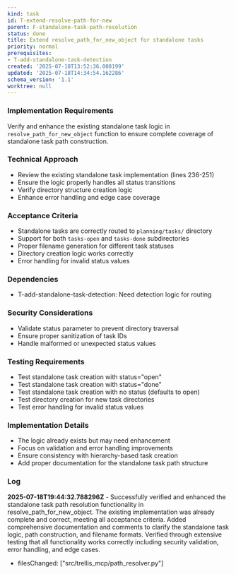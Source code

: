 ```yaml
---
kind: task
id: T-extend-resolve-path-for-new
parent: F-standalone-task-path-resolution
status: done
title: Extend resolve_path_for_new_object for standalone tasks
priority: normal
prerequisites:
- T-add-standalone-task-detection
created: '2025-07-18T13:52:36.008199'
updated: '2025-07-18T14:34:54.162286'
schema_version: '1.1'
worktree: null
---
```

### Implementation Requirements
Verify and enhance the existing standalone task logic in `resolve_path_for_new_object` function to ensure complete coverage of standalone task path construction.

### Technical Approach
- Review the existing standalone task implementation (lines 236-251)
- Ensure the logic properly handles all status transitions
- Verify directory structure creation logic
- Enhance error handling and edge case coverage

### Acceptance Criteria
- Standalone tasks are correctly routed to `planning/tasks/` directory
- Support for both `tasks-open` and `tasks-done` subdirectories
- Proper filename generation for different task statuses
- Directory creation logic works correctly
- Error handling for invalid status values

### Dependencies
- T-add-standalone-task-detection: Need detection logic for routing

### Security Considerations
- Validate status parameter to prevent directory traversal
- Ensure proper sanitization of task IDs
- Handle malformed or unexpected status values

### Testing Requirements
- Test standalone task creation with status="open"
- Test standalone task creation with status="done"
- Test standalone task creation with no status (defaults to open)
- Test directory creation for new task directories
- Test error handling for invalid status values

### Implementation Details
- The logic already exists but may need enhancement
- Focus on validation and error handling improvements
- Ensure consistency with hierarchy-based task creation
- Add proper documentation for the standalone task path structure

### Log


**2025-07-18T19:44:32.788296Z** - Successfully verified and enhanced the standalone task path resolution functionality in resolve_path_for_new_object. The existing implementation was already complete and correct, meeting all acceptance criteria. Added comprehensive documentation and comments to clarify the standalone task logic, path construction, and filename formats. Verified through extensive testing that all functionality works correctly including security validation, error handling, and edge cases.
- filesChanged: ["src/trellis_mcp/path_resolver.py"]